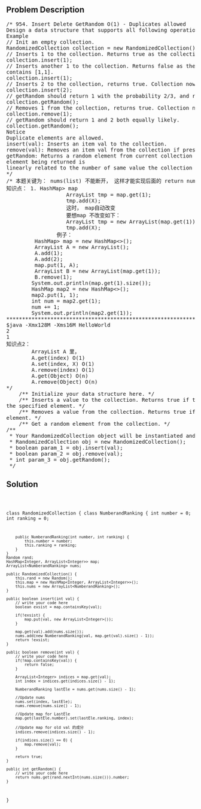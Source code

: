 <!--
<style>
  body { font-family: Arial, sans-serif; }
  .container { max-width: 100%; margin: 0 auto; padding: 10px; }
  .comment-block { max-width: 30%; background-color: #f9f9f9; padding: 10px; border-left: 5px solid #ccc; overflow-wrap: break-word; white-space: pre-wrap; }
  .code-block { background-color: #f4f4f4; padding: 10px; border: 1px solid #ddd; overflow-wrap: break-word; white-space: pre-wrap; }
</style>
-->

<div class='container'>
<h2>Problem Description</h2>
<div class='comment-block'>
<pre>
/* 954. Insert Delete GetRandom O(1) - Duplicates allowed
Design a data structure that supports all following operations in average O(1) time.
Example
// Init an empty collection.
RandomizedCollection collection = new RandomizedCollection();
// Inserts 1 to the collection. Returns true as the collection did not contain 1.
collection.insert(1);
// Inserts another 1 to the collection. Returns false as the collection contained 1. Collection now
contains [1,1].
collection.insert(1);
// Inserts 2 to the collection, returns true. Collection now contains [1,1,2].
collection.insert(2);
// getRandom should return 1 with the probability 2/3, and returns 2 with the probability 1/3.
collection.getRandom();
// Removes 1 from the collection, returns true. Collection now contains [1,2].
collection.remove(1);
// getRandom should return 1 and 2 both equally likely.
collection.getRandom();
Notice
Duplicate elements are allowed.
insert(val): Inserts an item val to the collection.
remove(val): Removes an item val from the collection if present.
getRandom: Returns a random element from current collection of elements. The probability of each
element being returned is
linearly related to the number of same value the collection contains.
*/
/* 本题关键为： nums(list) 不能断开， 这样才能实现后面的 return nums.get(rand.nextInt(nums.size())).number;
知识点： 1. HashMap<Integer, ArrayList<Integer>> map
                   ArrayList<Integer> tmp = map.get(1);
                   tmp.add(X);
                   这时， map自动改变
                   要想map 不改变如下：
                   ArrayList<Integer> tmp = new ArrayList<Integer>(map.get(1));
                   tmp.add(X);
                例子：
         HashMap<Integer, ArrayList<Integer>> map = new HashMap<>();
         ArrayList<Integer> A = new ArrayList<Integer>();
         A.add(1);
         A.add(2);
         map.put(1, A);
         ArrayList<Integer> B = new ArrayList<Integer>(map.get(1));
         B.remove(1);
        System.out.println(map.get(1).size());
        HashMap<Integer, Integer> map2 = new HashMap<>();
        map2.put(1, 1);
        int num = map2.get(1);
        num += 1;
        System.out.println(map2.get(1));
*************************************************************************
$java -Xmx128M -Xms16M HelloWorld
2
1
知识点2：
        ArrayList A 里，
        A.get(index) O(1)
        A.set(index, X) O(1)
        A.remove(index) O(1)
        A.get(Object) O(n)
        A.remove(Object) O(n)
*/
    /** Initialize your data structure here. */
    /** Inserts a value to the collection. Returns true if the collection did not already contain
the specified element. */
    /** Removes a value from the collection. Returns true if the collection contained the specified
element. */
    /** Get a random element from the collection. */
/**
 * Your RandomizedCollection object will be instantiated and called as such:
 * RandomizedCollection obj = new RandomizedCollection();
 * boolean param_1 = obj.insert(val);
 * boolean param_2 = obj.remove(val);
 * int param_3 = obj.getRandom();
 */
</pre>
</div>

<h2>Solution</h2>
<div class='code-block'>
<pre><code class='language-java'>

class RandomizedCollection {
    class NumberandRanking {
        int number = 0;
        int ranking = 0;
        
        public NumberandRanking(int number, int ranking) {
            this.number = number;
            this.ranking = ranking;
        }
    }
    Random rand;
    HashMap<Integer, ArrayList<Integer>> map;
    ArrayList<NumberandRanking> nums;

    public RandomizedCollection() {
        this.rand = new Random();
        this.map = new HashMap<Integer, ArrayList<Integer>>();
        this.nums = new ArrayList<NumberandRanking>();
    }
    
    public boolean insert(int val) {
        // write your code here
        boolean exsist = map.containsKey(val);

        if(!exsist) {
            map.put(val, new ArrayList<Integer>());
        }
        
        map.get(val).add(nums.size());
        nums.add(new NumberandRanking(val, map.get(val).size() - 1));
        return !exsist;
    }
    
    public boolean remove(int val) {
        // write your code here
        if(!map.containsKey(val)) {
            return false;
        }
        
        ArrayList<Integer> indices = map.get(val);
        int index = indices.get(indices.size() - 1);
    
        NumberandRanking lastEle = nums.get(nums.size() - 1);
        
        //Update nums
        nums.set(index, lastEle);
        nums.remove(nums.size() - 1);
        
        //Update map for LastEle
        map.get(lastEle.number).set(lastEle.ranking, index);
        
        //Update map for old val 的成分
        indices.remove(indices.size() - 1);
        
        if(indices.size() == 0) {
            map.remove(val);
        }
        
        return true;
    }
    
    public int getRandom() {
        // write your code here
        return nums.get(rand.nextInt(nums.size())).number;
    }
}

</code></pre>
</div>
</div>
